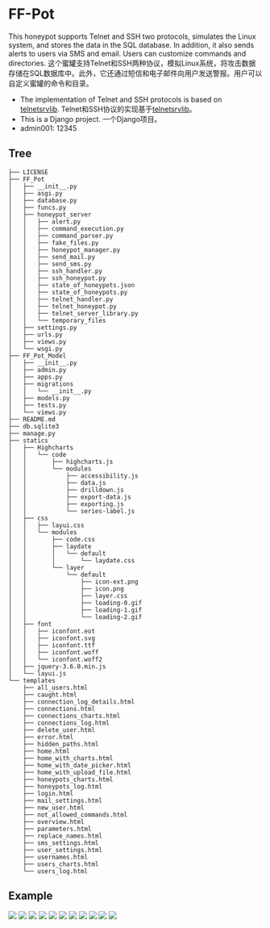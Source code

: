 # FF-Pot

This honeypot supports Telnet and SSH two protocols, simulates the Linux system, and stores the data in the SQL database. In addition, it also sends alerts to users via SMS and email. Users can customize commands and directories.
这个蜜罐支持Telnet和SSH两种协议，模拟Linux系统，将攻击数据存储在SQL数据库中。此外，它还通过短信和电子邮件向用户发送警报。用户可以自定义蜜罐的命令和目录。

- The implementation of Telnet and SSH protocols is based on [telnetsrvlib](https://github.com/ianepperson/telnetsrvlib). Telnet和SSH协议的实现基于[telnetsrvlib](https://github.com/ianepperson/telnetsrvlib)。
- This is a Django project. 一个Django项目。
- admin001: 12345

## Tree
```
├── LICENSE
├── FF_Pot
│   ├── __init__.py
│   ├── asgi.py
│   ├── database.py
│   ├── funcs.py
│   ├── honeypot_server
│   │   ├── alert.py
│   │   ├── command_execution.py
│   │   ├── command_parser.py
│   │   ├── fake_files.py
│   │   ├── honeypot_manager.py
│   │   ├── send_mail.py
│   │   ├── send_sms.py
│   │   ├── ssh_handler.py
│   │   ├── ssh_honeypot.py
│   │   ├── state_of_honeypots.json
│   │   ├── state_of_honeypots.py
│   │   ├── telnet_handler.py
│   │   ├── telnet_honeypot.py
│   │   ├── telnet_server_library.py
│   │   └── temporary_files
│   ├── settings.py
│   ├── urls.py
│   ├── views.py
│   └── wsgi.py
├── FF_Pot_Model
│   ├── __init__.py
│   ├── admin.py
│   ├── apps.py
│   ├── migrations
│   │   └── __init__.py
│   ├── models.py
│   ├── tests.py
│   └── views.py
├── README.md
├── db.sqlite3
├── manage.py
├── statics
│   ├── Highcharts
│   │   └── code
│   │       ├── highcharts.js
│   │       └── modules
│   │           ├── accessibility.js
│   │           ├── data.js
│   │           ├── drilldown.js
│   │           ├── export-data.js
│   │           ├── exporting.js
│   │           └── series-label.js
│   ├── css
│   │   ├── layui.css
│   │   └── modules
│   │       ├── code.css
│   │       ├── laydate
│   │       │   └── default
│   │       │       └── laydate.css
│   │       └── layer
│   │           └── default
│   │               ├── icon-ext.png
│   │               ├── icon.png
│   │               ├── layer.css
│   │               ├── loading-0.gif
│   │               ├── loading-1.gif
│   │               └── loading-2.gif
│   ├── font
│   │   ├── iconfont.eot
│   │   ├── iconfont.svg
│   │   ├── iconfont.ttf
│   │   ├── iconfont.woff
│   │   └── iconfont.woff2
│   ├── jquery-3.6.0.min.js
│   └── layui.js
└── templates
    ├── all_users.html
    ├── caught.html
    ├── connection_log_details.html
    ├── connections.html
    ├── connections_charts.html
    ├── connections_log.html
    ├── delete_user.html
    ├── error.html
    ├── hidden_paths.html
    ├── home.html
    ├── home_with_charts.html
    ├── home_with_date_picker.html
    ├── home_with_upload_file.html
    ├── honeypots_charts.html
    ├── honeypots_log.html
    ├── login.html
    ├── mail_settings.html
    ├── new_user.html
    ├── not_allowed_commands.html
    ├── overview.html
    ├── parameters.html
    ├── replace_names.html
    ├── sms_settings.html
    ├── user_settings.html
    ├── usernames.html
    ├── users_charts.html
    └── users_log.html
```

## Example

![](examples/1.png)
![](examples/2.png)
![](examples/3.png)
![](examples/4.png)
![](examples/5.png)
![](examples/6.png)
![](examples/7.png)
![](examples/8.png)
![](examples/9.png)
![](examples/10.png)
![](examples/11.png)